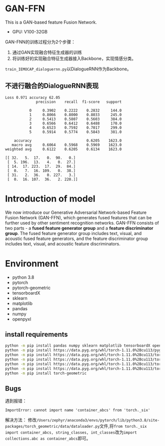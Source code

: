 # GAN-FFN

This is a GAN-based feature Fusion Network.
- GPU: V100-32GB

GAN-FNN的训练过程分为2个步骤：
1. 通过GAN实现融合特征生成器的训练
2. 将训练好的实现融合特征生成器接入Backbone，实现情感分类。

`train_IEMOCAP_dialoguernn.py`以DialogueRNN作为Backbone。

## 不进行融合的DialogueRNN表现

```
Loss 0.971 accuracy 62.05
              precision    recall  f1-score   support

           0     0.3902    0.2222    0.2832     144.0
           1     0.8066    0.8000    0.8033     245.0
           2     0.5413    0.5807    0.5603     384.0
           3     0.6566    0.6412    0.6488     170.0
           4     0.6523    0.7592    0.7017     299.0
           5     0.5914    0.5774    0.5843     381.0

    accuracy                         0.6205    1623.0
   macro avg     0.6064    0.5968    0.5969    1623.0
weighted avg     0.6122    0.6205    0.6134    1623.0

[[ 32.   5.  17.   0.  90.   0.]
 [  5. 196.  13.   4.   0.  27.]
 [ 14.  17. 223.  17.  29.  84.]
 [  0.   7.  16. 109.   0.  38.]
 [ 31.   2.  36.   0. 227.   3.]
 [  0.  16. 107.  36.   2. 220.]]

```

# Introduction of model

We now introduce our Generative Adversarial Network-based Feature Fusion Network (GAN-FFN), which generates fused features that can be further used by other sentiment recognition networks. GAN-FFN consists of two parts - a **fused feature generator group** and a **feature discriminator group**. The fused feature generator group includes text, visual, and acoustic fused feature generators, and the feature discriminator group includes text, visual, and acoustic feature discriminators.

# Environment

- python 3.8
- pytorch
- pytorch-geometric
- tensorboardX
- sklearn
- matplotlib
- pandas
- numpy
- openpyxl

## install requirements
```bash
python -m pip install pandas numpy sklearn matplotlib tensorboardX openpyxl
python -m pip install https://data.pyg.org/whl/torch-1.11.0%2Bcu113/pyg_lib-0.1.0%2Bpt111cu113-cp38-cp38-linux_x86_64.whl
python -m pip install https://data.pyg.org/whl/torch-1.11.0%2Bcu113/torch_cluster-1.6.0-cp38-cp38-linux_x86_64.whl
python -m pip install https://data.pyg.org/whl/torch-1.11.0%2Bcu113/torch_scatter-2.0.9-cp38-cp38-linux_x86_64.whl
python -m pip install https://data.pyg.org/whl/torch-1.11.0%2Bcu113/torch_sparse-0.6.13-cp38-cp38-linux_x86_64.whl
python -m pip install https://data.pyg.org/whl/torch-1.11.0%2Bcu113/torch_spline_conv-1.2.1-cp38-cp38-linux_x86_64.whl
python -m pip install torch-geometric
```

## Bugs
遇到报错：
```text
ImportError: cannot import name 'container_abcs' from 'torch._six' 
```
解决方法：
修改`/Users/zephyr/anaconda3/envs/pytorch/lib/python3.8/site-packages/torch_geometric/data/dataloader.py`文件,将`from torch._six import container_abcs, string_classes, int_classes`改为`import collections.abc as container_abcs`即可。
